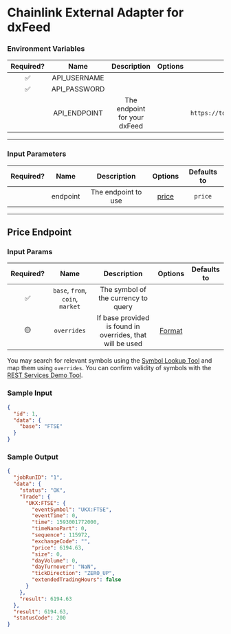 # Chainlink External Adapter for dxFeed

### Environment Variables

| Required? |     Name     |         Description          | Options |                Defaults to                 |
| :-------: | :----------: | :--------------------------: | :-----: | :----------------------------------------: |
|    ✅     | API_USERNAME |                              |         |                                            |
|    ✅     | API_PASSWORD |                              |         |                                            |
|           | API_ENDPOINT | The endpoint for your dxFeed |         | `https://tools.dxfeed.com/webservice/rest` |

---

### Input Parameters

| Required? |   Name   |     Description     |         Options          | Defaults to |
| :-------: | :------: | :-----------------: | :----------------------: | :---------: |
|           | endpoint | The endpoint to use | [price](#Price-Endpoint) |   `price`   |

---

## Price Endpoint

### Input Params

| Required? |               Name               |                        Description                        |                                       Options                                        | Defaults to |
| :-------: | :------------------------------: | :-------------------------------------------------------: | :----------------------------------------------------------------------------------: | :---------: |
|    ✅     | `base`, `from`, `coin`, `market` |            The symbol of the currency to query            |                                                                                      |             |
|    🟡     |           `overrides`            | If base provided is found in overrides, that will be used | [Format](../../core/bootstrap/src/lib/external-adapter/overrides/presetSymbols.json) |             |

You may search for relevant symbols using the [Symbol Lookup Tool](https://symbol-lookup.dxfeed.com/) and map them using `overrides`. You can confirm validity of symbols with the [REST Services Demo Tool](https://tools.dxfeed.com/webservice/rest-demo.jsp).

### Sample Input

```json
{
  "id": 1,
  "data": {
    "base": "FTSE"
  }
}
```

### Sample Output

```json
{
  "jobRunID": "1",
  "data": {
    "status": "OK",
    "Trade": {
      "UKX:FTSE": {
        "eventSymbol": "UKX:FTSE",
        "eventTime": 0,
        "time": 1593001772000,
        "timeNanoPart": 0,
        "sequence": 115972,
        "exchangeCode": "",
        "price": 6194.63,
        "size": 0,
        "dayVolume": 0,
        "dayTurnover": "NaN",
        "tickDirection": "ZERO_UP",
        "extendedTradingHours": false
      }
    },
    "result": 6194.63
  },
  "result": 6194.63,
  "statusCode": 200
}
```
